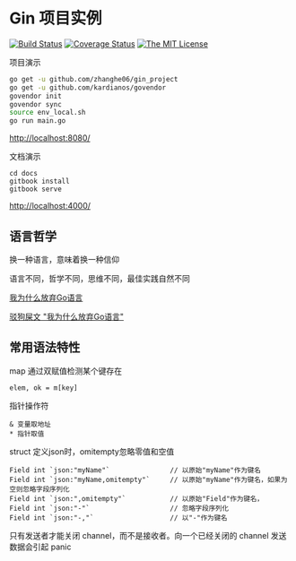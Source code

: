 # Gin 项目实例

[![Build Status](https://travis-ci.org/zhanghe06/gin_project.svg?branch=master)](https://travis-ci.org/zhanghe06/gin_project)
[![Coverage Status](https://coveralls.io/repos/github/zhanghe06/gin_project/badge.svg?branch=master)](https://coveralls.io/github/zhanghe06/gin_project?branch=master)
[![The MIT License](http://img.shields.io/badge/license-MIT-green.svg)](https://github.com/zhanghe06/gin_project/blob/master/LICENSE)


项目演示
```bash
go get -u github.com/zhanghe06/gin_project
go get -u github.com/kardianos/govendor
govendor init
govendor sync
source env_local.sh
go run main.go
```

[http://localhost:8080/](http://localhost:8080/)


文档演示
```
cd docs
gitbook install
gitbook serve
```

[http://localhost:4000/](http://localhost:4000/)


## 语言哲学

换一种语言，意味着换一种信仰

语言不同，哲学不同，思维不同，最佳实践自然不同

[我为什么放弃Go语言](https://www.cnblogs.com/findumars/p/4097888.html)

[驳狗屎文 "我为什么放弃Go语言"](https://blog.csdn.net/cxlzxi/article/details/50284975)


## 常用语法特性

map 通过双赋值检测某个键存在
```
elem, ok = m[key]
```

指针操作符
```
& 变量取地址
* 指针取值
```

struct 定义json时，omitempty忽略零值和空值
```
Field int `json:"myName"`               // 以原始"myName"作为键名
Field int `json:"myName,omitempty"`     // 以原始"myName"作为键名，如果为空则忽略字段序列化
Field int `json:",omitempty"`           // 以原始"Field"作为键名，
Field int `json:"-"`                    // 忽略字段序列化
Field int `json:"-,"`                   // 以"-"作为键名
```

只有发送者才能关闭 channel，而不是接收者。向一个已经关闭的 channel 发送数据会引起 panic
